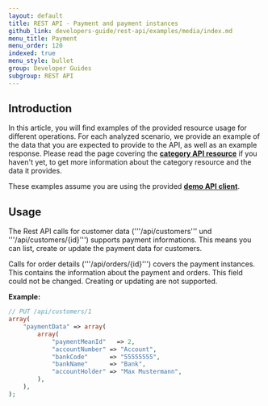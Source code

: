 ```yaml
---
layout: default
title: REST API - Payment and payment instances
github_link: developers-guide/rest-api/examples/media/index.md
menu_title: Payment
menu_order: 120
indexed: true
menu_style: bullet
group: Developer Guides
subgroup: REST API
---
```


## Introduction

In this article, you will find examples of the provided resource usage for different operations. For each analyzed scenario, we provide an example of the data that you are expected to provide to the API, as well as an example response.
Please read the page covering the **[category API resource](/developers-guide/rest-api/api-resource-categories/)** if you haven't yet, to get more information about the category resource and the data it provides.

These examples assume you are using the provided **[demo API client](/developers-guide/rest-api/#using-the-rest-api-in-your-own-a)**.

## Usage

The Rest API calls for customer data ('''/api/customers''' und '''/api/customers/{id}''') supports payment informations.
This means you can list, create or update the payment data for customers.

Calls for order details ('''/api/orders/{id}''') covers the payment instances.
This contains the information about the payment and orders.
This field could not be changed. Creating or updating are not supported.

<b>Example:</b>

```php
// PUT /api/customers/1
array(
    "paymentData" => array(
        array(
            "paymentMeanId"   => 2,
            "accountNumber" => "Account",
            "bankCode"      => "55555555",
            "bankName"      => "Bank",
            "accountHolder" => "Max Mustermann",
        ),
    ),
);
```